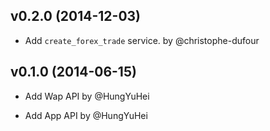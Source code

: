 ## v0.2.0 (2014-12-03)

- Add `create_forex_trade` service. by @christophe-dufour

## v0.1.0 (2014-06-15)

- Add Wap API by @HungYuHei

- Add App API by @HungYuHei
